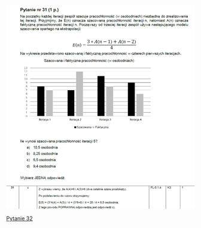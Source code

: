 ![img.png](../Pytania/screeny/img_30.png)
![img.png](screeny/img_30.png)

[Pytanie 32](../Pytania/Pyt_32.md)